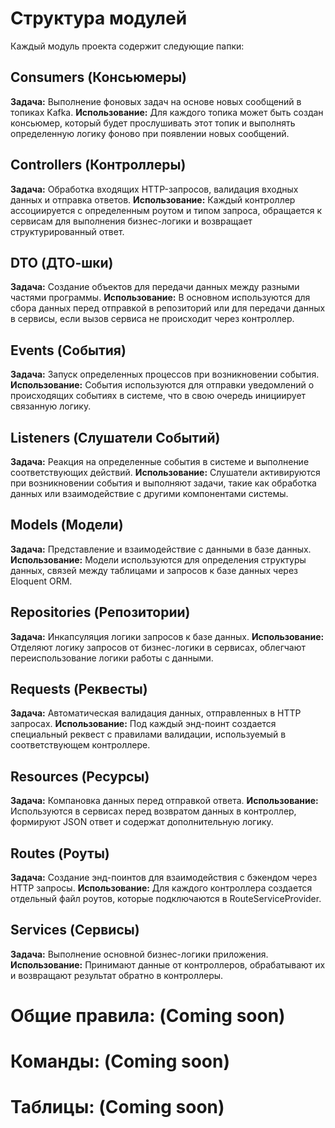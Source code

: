 # Структура модулей

Каждый модуль проекта содержит следующие папки:

## Consumers (Консьюмеры)

**Задача:** Выполнение фоновых задач на основе новых сообщений в топиках Kafka.
**Использование:** Для каждого топика может быть создан консьюмер, который будет прослушивать этот топик и выполнять определенную логику фоново при появлении новых сообщений.

## Controllers (Контроллеры)

**Задача:** Обработка входящих HTTP-запросов, валидация входных данных и отправка ответов.
**Использование:** Каждый контроллер ассоциируется с определенным роутом и типом запроса, обращается к сервисам для выполнения бизнес-логики и возвращает структурированный ответ.

## DTO (ДТО-шки)

**Задача:** Создание объектов для передачи данных между разными частями программы.
**Использование:** В основном используются для сбора данных перед отправкой в репозиторий или для передачи данных в сервисы, если вызов сервиса не происходит через контроллер.

## Events (События)

**Задача:** Запуск определенных процессов при возникновении события.
**Использование:** События используются для отправки уведомлений о происходящих событиях в системе, что в свою очередь инициирует связанную логику.

## Listeners (Слушатели Событий)

**Задача:** Реакция на определенные события в системе и выполнение соответствующих действий.
**Использование:** Слушатели активируются при возникновении события и выполняют задачи, такие как обработка данных или взаимодействие с другими компонентами системы.

## Models (Модели)

**Задача:** Представление и взаимодействие с данными в базе данных.
**Использование:** Модели используются для определения структуры данных, связей между таблицами и запросов к базе данных через Eloquent ORM.

## Repositories (Репозитории)

**Задача:** Инкапсуляция логики запросов к базе данных.
**Использование:** Отделяют логику запросов от бизнес-логики в сервисах, облегчают переиспользование логики работы с данными.

## Requests (Реквесты)

**Задача:** Автоматическая валидация данных, отправленных в HTTP запросах.
**Использование:** Под каждый энд-поинт создается специальный реквест с правилами валидации, используемый в соответствующем контроллере.

## Resources (Ресурсы)

**Задача:** Компановка данных перед отправкой ответа.
**Использование:** Используются в сервисах перед возвратом данных в контроллер, формируют JSON ответ и содержат дополнительную логику.

## Routes (Роуты)

**Задача:** Создание энд-поинтов для взаимодействия с бэкендом через HTTP запросы.
**Использование:** Для каждого контроллера создается отдельный файл роутов, которые подключаются в RouteServiceProvider.

## Services (Сервисы)

**Задача:** Выполнение основной бизнес-логики приложения.
**Использование:** Принимают данные от контроллеров, обрабатывают их и возвращают результат обратно в контроллеры.

# Общие правила: (Coming soon)

# Команды: (Coming soon)

# Таблицы: (Coming soon)
